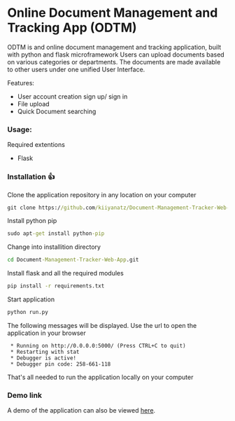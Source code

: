 # Online Document Management and Tracking App (ODTM)

ODTM is and online document management and tracking application, built with python and flask microframework Users can
upload documents based on various categories or departments. The documents are made available to other users under one unified User Interface.

Features:

 * User account creation sign up/ sign in
 * File upload
 * Quick Document searching


### Usage:

Required extentions

* Flask

### Installation :+1:

Clone the application repository in any location on your computer

```cmd
git clone https://github.com/kiiyanatz/Document-Management-Tracker-Web-App.git
```

Install python pip

```cmd
sudo apt-get install python-pip
```

Change into installition directory

```cmd
cd Document-Management-Tracker-Web-App.git
```

Install flask and all the required modules

```cmd
pip install -r requirements.txt
```

Start application

```cmd
python run.py
```

The following messages will be displayed. Use the url to open the application in your browser

```
 * Running on http://0.0.0.0:5000/ (Press CTRL+C to quit)
 * Restarting with stat
 * Debugger is active!
 * Debugger pin code: 258-661-118

```

That's all needed to run the application locally on your computer

### Demo link
A demo of the application can also be viewed [here](https://document-management.herokuapp.com/).
